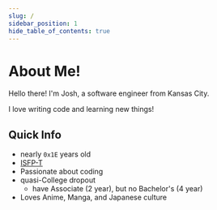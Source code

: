 ```yaml
---
slug: /
sidebar_position: 1
hide_table_of_contents: true
---
```


# About Me!

Hello there! I'm Josh, a software engineer from Kansas City.

I love writing code and learning new things!

## Quick Info

* nearly `0x1E` years old
* [ISFP-T](https://www.16personalities.com/isfp-personality)
* Passionate about coding
* quasi-College dropout
  * have Associate (2 year), but no Bachelor's (4 year)
* Loves Anime, Manga, and Japanese culture
